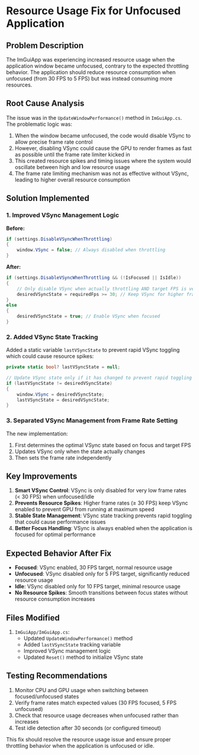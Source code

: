 # Resource Usage Fix for Unfocused Application

## Problem Description

The ImGuiApp was experiencing increased resource usage when the application window became unfocused, contrary to the expected throttling behavior. The application should reduce resource consumption when unfocused (from 30 FPS to 5 FPS) but was instead consuming more resources.

## Root Cause Analysis

The issue was in the `UpdateWindowPerformance()` method in `ImGuiApp.cs`. The problematic logic was:

1. When the window became unfocused, the code would disable VSync to allow precise frame rate control
2. However, disabling VSync could cause the GPU to render frames as fast as possible until the frame rate limiter kicked in
3. This created resource spikes and timing issues where the system would oscillate between high and low resource usage
4. The frame rate limiting mechanism was not as effective without VSync, leading to higher overall resource consumption

## Solution Implemented

### 1. Improved VSync Management Logic

**Before:**
```csharp
if (settings.DisableVSyncWhenThrottling)
{
    window.VSync = false; // Always disabled when throttling
}
```

**After:**
```csharp
if (settings.DisableVSyncWhenThrottling && (!IsFocused || IsIdle))
{
    // Only disable VSync when actually throttling AND target FPS is very low
    desiredVSyncState = requiredFps >= 30; // Keep VSync for higher frame rates
}
else
{
    desiredVSyncState = true; // Enable VSync when focused
}
```

### 2. Added VSync State Tracking

Added a static variable `lastVSyncState` to prevent rapid VSync toggling which could cause resource spikes:

```csharp
private static bool? lastVSyncState = null;

// Update VSync state only if it has changed to prevent rapid toggling
if (lastVSyncState != desiredVSyncState)
{
    window.VSync = desiredVSyncState;
    lastVSyncState = desiredVSyncState;
}
```

### 3. Separated VSync Management from Frame Rate Setting

The new implementation:
1. First determines the optimal VSync state based on focus and target FPS
2. Updates VSync only when the state actually changes
3. Then sets the frame rate independently

## Key Improvements

1. **Smart VSync Control**: VSync is only disabled for very low frame rates (< 30 FPS) when unfocused/idle
2. **Prevents Resource Spikes**: Higher frame rates (≥ 30 FPS) keep VSync enabled to prevent GPU from running at maximum speed
3. **Stable State Management**: VSync state tracking prevents rapid toggling that could cause performance issues
4. **Better Focus Handling**: VSync is always enabled when the application is focused for optimal performance

## Expected Behavior After Fix

- **Focused**: VSync enabled, 30 FPS target, normal resource usage
- **Unfocused**: VSync disabled only for 5 FPS target, significantly reduced resource usage
- **Idle**: VSync disabled only for 10 FPS target, minimal resource usage
- **No Resource Spikes**: Smooth transitions between focus states without resource consumption increases

## Files Modified

1. `ImGuiApp/ImGuiApp.cs`:
   - Updated `UpdateWindowPerformance()` method
   - Added `lastVSyncState` tracking variable
   - Improved VSync management logic
   - Updated `Reset()` method to initialize VSync state

## Testing Recommendations

1. Monitor CPU and GPU usage when switching between focused/unfocused states
2. Verify frame rates match expected values (30 FPS focused, 5 FPS unfocused)
3. Check that resource usage decreases when unfocused rather than increases
4. Test idle detection after 30 seconds (or configured timeout)

This fix should resolve the resource usage issue and ensure proper throttling behavior when the application is unfocused or idle.